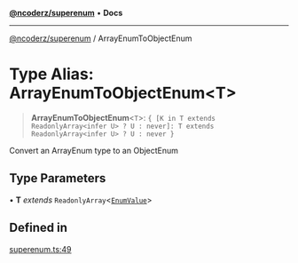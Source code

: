 [**@ncoderz/superenum**](../README.md) • **Docs**

***

[@ncoderz/superenum](../globals.md) / ArrayEnumToObjectEnum

# Type Alias: ArrayEnumToObjectEnum\<T\>

> **ArrayEnumToObjectEnum**\<`T`\>: `{ [K in T extends ReadonlyArray<infer U> ? U : never]: T extends ReadonlyArray<infer U> ? U : never }`

Convert an ArrayEnum type to an ObjectEnum

## Type Parameters

• **T** *extends* `ReadonlyArray`\<[`EnumValue`](EnumValue.md)\>

## Defined in

[superenum.ts:49](https://github.com/ncoderz/superenum/blob/45b5b9f31900d20b7c93c62dca1346247d779e81/src/superenum.ts#L49)
